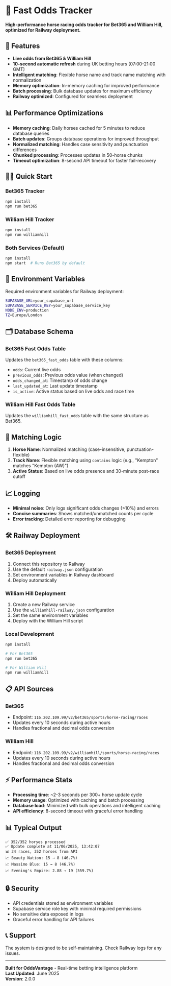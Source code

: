 # 🏇 Fast Odds Tracker

**High-performance horse racing odds tracker for Bet365 and William Hill, optimized for Railway deployment.**

## 🚀 Features

- **Live odds from Bet365 & William Hill**
- **10-second automatic refresh** during UK betting hours (07:00-21:00 GMT)
- **Intelligent matching**: Flexible horse name and track name matching with normalization
- **Memory optimization**: In-memory caching for improved performance
- **Batch processing**: Bulk database updates for maximum efficiency
- **Railway optimized**: Configured for seamless deployment

## 📊 Performance Optimizations

- **Memory caching**: Daily horses cached for 5 minutes to reduce database queries
- **Batch updates**: Groups database operations for improved throughput
- **Normalized matching**: Handles case sensitivity and punctuation differences
- **Chunked processing**: Processes updates in 50-horse chunks
- **Timeout optimization**: 8-second API timeout for faster fail-recovery

## 🏃‍♂️ Quick Start

### Bet365 Tracker
```bash
npm install
npm run bet365
```

### William Hill Tracker
```bash
npm install
npm run williamhill
```

### Both Services (Default)
```bash
npm install
npm start  # Runs Bet365 by default
```

## 🔧 Environment Variables

Required environment variables for Railway deployment:

```bash
SUPABASE_URL=your_supabase_url
SUPABASE_SERVICE_KEY=your_supabase_service_key
NODE_ENV=production
TZ=Europe/London
```

## 🗂️ Database Schema

### Bet365 Fast Odds Table
Updates the `bet365_fast_odds` table with these columns:
- `odds`: Current live odds
- `previous_odds`: Previous odds value (when changed)
- `odds_changed_at`: Timestamp of odds change
- `last_updated_at`: Last update timestamp
- `is_active`: Active status based on live odds and race time

### William Hill Fast Odds Table
Updates the `williamhill_fast_odds` table with the same structure as Bet365.

## 🎯 Matching Logic

1. **Horse Name**: Normalized matching (case-insensitive, punctuation-flexible)
2. **Track Name**: Flexible matching using `contains` logic (e.g., "Kempton" matches "Kempton (AW)")
3. **Active Status**: Based on live odds presence and 30-minute post-race cutoff

## 📈 Logging

- **Minimal noise**: Only logs significant odds changes (>10%) and errors
- **Concise summaries**: Shows matched/unmatched counts per cycle
- **Error tracking**: Detailed error reporting for debugging

## 🛠️ Railway Deployment

### Bet365 Deployment
1. Connect this repository to Railway
2. Use the default `railway.json` configuration
3. Set environment variables in Railway dashboard
4. Deploy automatically

### William Hill Deployment
1. Create a new Railway service
2. Use the `williamhill-railway.json` configuration
3. Set the same environment variables
4. Deploy with the William Hill script

### Local Development
```bash
npm install

# For Bet365
npm run bet365

# For William Hill
npm run williamhill
```

## 📋 API Sources

### Bet365
- Endpoint: `116.202.109.99/v2/bet365/sports/horse-racing/races`
- Updates every 10 seconds during active hours
- Handles fractional and decimal odds conversion

### William Hill
- Endpoint: `116.202.109.99/v2/williamhill/sports/horse-racing/races`
- Updates every 10 seconds during active hours
- Handles fractional and decimal odds conversion

## ⚡ Performance Stats

- **Processing time**: ~2-3 seconds per 300+ horse update cycle
- **Memory usage**: Optimized with caching and batch processing
- **Database load**: Minimized with bulk operations and intelligent caching
- **API efficiency**: 8-second timeout with graceful error handling

## 📊 Typical Output

```
✅ 352/352 horses processed
✅ Update complete at 11/06/2025, 13:42:07
📊 34 races, 352 horses from API
📈 Beauty Nation: 15 → 8 (46.7%)
📈 Massimo Blue: 15 → 8 (46.7%)
📈 Evening's Empire: 2.88 → 19 (559.7%)
```

## 🔒 Security

- API credentials stored as environment variables
- Supabase service role key with minimal required permissions
- No sensitive data exposed in logs
- Graceful error handling for API failures

## 📞 Support

The system is designed to be self-maintaining. Check Railway logs for any issues.

---

**Built for OddsVantage** - Real-time betting intelligence platform  
**Last Updated**: June 2025  
**Version**: 2.0.0 